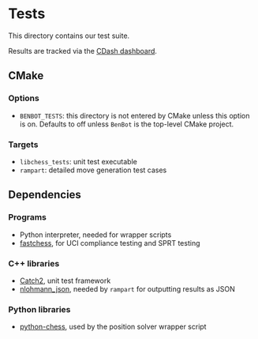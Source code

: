 # Tests

This directory contains our test suite.

Results are tracked via the [CDash dashboard](https://my.cdash.org/index.php?project=ben-bot).

## CMake

### Options

* `BENBOT_TESTS`: this directory is not entered by CMake unless this option is on. Defaults to off unless `BenBot` is the top-level CMake project.

### Targets

* `libchess_tests`: unit test executable
* `rampart`: detailed move generation test cases

## Dependencies

### Programs
* Python interpreter, needed for wrapper scripts
* [fastchess](https://github.com/Disservin/fastchess), for UCI compliance testing and SPRT testing

### C++ libraries
* [Catch2](https://github.com/catchorg/Catch2), unit test framework
* [nlohmann_json](https://json.nlohmann.me/), needed by `rampart` for outputting results as JSON

### Python libraries
* [python-chess](https://python-chess.readthedocs.io/en/latest/index.html), used by the position solver wrapper script
